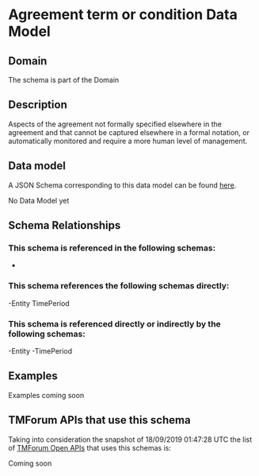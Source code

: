 # Agreement term or condition Data Model

## Domain

The  schema is part of the  Domain

## Description

Aspects of the agreement not formally specified elsewhere in the agreement and that cannot be captured elsewhere in a formal notation, or automatically monitored and require a more human level of management.

## Data model

A JSON Schema corresponding to this data model can be found
[here](https://github.com/tmforum-rand/schemas/blob/master/EngagedParty/AgreementTermOrCondition.schema.json).

No Data Model yet

## Schema Relationships

### This schema is referenced in the following schemas:

-

### This schema references the following schemas directly:

-Entity
TimePeriod

### This schema is referenced directly or indirectly by the following schemas:

-Entity
-TimePeriod



## Examples

Examples coming soon

## TMForum APIs that use this schema

Taking into consideration the snapshot of 18/09/2019 01:47:28 UTC the list of [TMForum Open APIs](https://www.tmforum.org/open-apis/) that uses this schemas is:

Coming soon